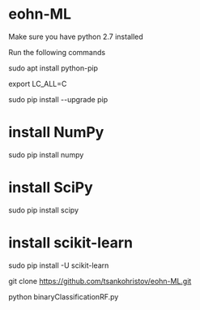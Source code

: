 # eohn-ML

Make sure you have python 2.7 installed

Run the following commands

sudo apt install python-pip

export LC_ALL=C

sudo pip install --upgrade pip

# install NumPy
sudo pip install numpy 

# install SciPy
sudo pip install scipy

# install scikit-learn
sudo pip install -U scikit-learn

git clone https://github.com/tsankohristov/eohn-ML.git

python binaryClassificationRF.py
